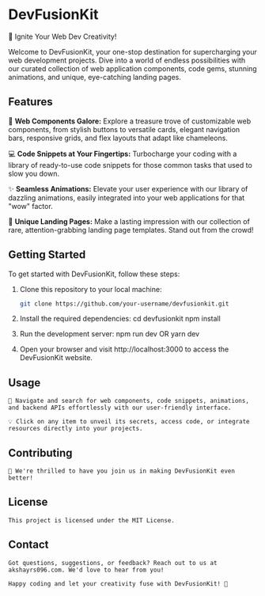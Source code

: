 # DevFusionKit

🚀 Ignite Your Web Dev Creativity!

Welcome to DevFusionKit, your one-stop destination for supercharging your web development projects. Dive into a world of endless possibilities with our curated collection of web application components, code gems, stunning animations, and unique, eye-catching landing pages.

## Features

🎨 **Web Components Galore:** Explore a treasure trove of customizable web components, from stylish buttons to versatile cards, elegant navigation bars, responsive grids, and flex layouts that adapt like chameleons.

💻 **Code Snippets at Your Fingertips:** Turbocharge your coding with a library of ready-to-use code snippets for those common tasks that used to slow you down.

✨ **Seamless Animations:** Elevate your user experience with our library of dazzling animations, easily integrated into your web applications for that "wow" factor.

🌟 **Unique Landing Pages:** Make a lasting impression with our collection of rare, attention-grabbing landing page templates. Stand out from the crowd!

## Getting Started

To get started with DevFusionKit, follow these steps:

1. Clone this repository to your local machine:

   ```bash
   git clone https://github.com/your-username/devfusionkit.git

2. Install the required dependencies:
    cd devfusionkit
    npm install

3. Run the development server:
    npm run dev
    OR
    yarn dev

4. Open your browser and visit http://localhost:3000 to access the DevFusionKit website.

## Usage
    🧭 Navigate and search for web components, code snippets, animations, and backend APIs effortlessly with our user-friendly interface.

    💡 Click on any item to unveil its secrets, access code, or integrate resources directly into your projects.

## Contributing
    🤝 We're thrilled to have you join us in making DevFusionKit even better! 

## License
    This project is licensed under the MIT License.

## Contact
    Got questions, suggestions, or feedback? Reach out to us at akshayrs096.com. We'd love to hear from you!

    Happy coding and let your creativity fuse with DevFusionKit! 🚀
